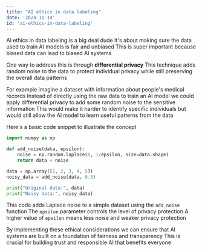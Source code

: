 ```yaml
---
title: "AI ethics in data labeling"
date: '2024-11-14'
id: 'ai-ethics-in-data-labeling'
---
```


AI ethics in data labeling is a big deal dude  It's about making sure the data used to train AI models is fair and unbiased  This is super important because biased data can lead to biased AI systems  

One way to address this is through **differential privacy**  This technique adds random noise to the data to protect individual privacy while still preserving the overall data patterns  

For example  imagine a dataset with information about people's medical records  Instead of directly using the raw data to train an AI model  we could apply differential privacy to add some random noise to the sensitive information  This would make it harder to identify specific individuals but would still allow the AI model to learn useful patterns from the data  

Here's a basic code snippet to illustrate the concept  

```python  
import numpy as np  

def add_noise(data, epsilon):  
    noise = np.random.laplace(0, 1/epsilon, size=data.shape)  
    return data + noise  

data = np.array([1, 2, 3, 4, 5])  
noisy_data = add_noise(data, 0.5)  

print("Original data:", data)  
print("Noisy data:", noisy_data)  
```

This code adds Laplace noise to a simple dataset using the `add_noise` function  The `epsilon` parameter controls the level of privacy protection  A higher value of `epsilon` means less noise and weaker privacy protection  

By implementing these ethical considerations  we can ensure that AI systems are built on a foundation of fairness and transparency  This is crucial for building trust and responsible AI that benefits everyone
